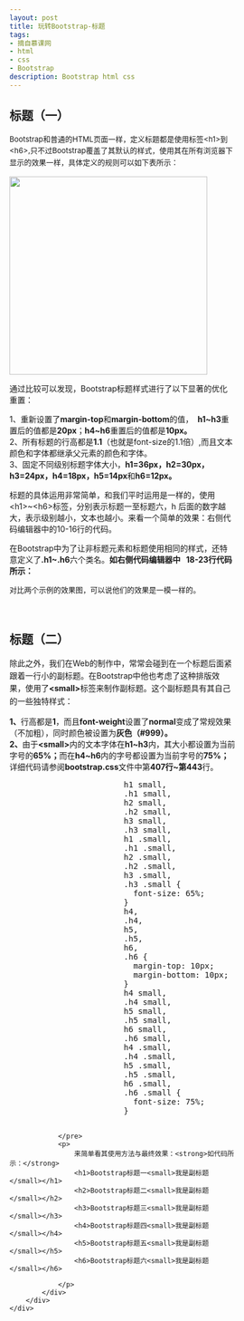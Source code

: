 ```yaml
---
layout: post
title: 玩转Bootstrap-标题
tags:
- 摘自慕课网
- html
- css
- Bootstrap
description: Bootstrap html css
---
```

<div id="js-aticle-container" class="cwrap-autoheight aticle-container" style="width: 400px;">
    <div class="code-panel" id="J_PanelCode">
        <h2 class="code-head" id="J_CodeLang" data-lang="HTML">
            标题（一）
        </h2>
        <div class="code-description" id="J_CodeDescr">
            <div class="code-desc co">
                <p>
                    <span style="font-size: 13px; line-height: 1.6em;">Bootstrap和普通的HTML页面一样，定义标题都是使用标签&lt;h1&gt;到&lt;h6&gt;,只不过Bootstrap覆盖了其默认的样式，使用其在所有浏览器下显示的效果一样，具体定义的规则可以如下表所示：</span>
                </p>
                <p>
                    <span style="font-size: 13px; line-height: 1.6em;"><a href="http://img.mukewang.com/53acce330001429807730337.jpg"><img alt="" src="http://img.mukewang.com/53acce330001429807730337.jpg" style="width: 350px;"></a></span>
                </p>
                <p>
                    通过比较可以发现，Bootstrap标题样式进行了以下显著的优化重置：
                </p>
                <p>
                    1、重新设置了<strong>margin-top</strong>和<strong>margin-bottom</strong>的值， &nbsp;<strong>h1~h3</strong>重置后的值都是<strong>20px</strong>；<strong>h4~h6</strong>重置后的值都是<strong>10px。</strong><br>
                    2、所有标题的行高都是<strong>1.1</strong>（也就是font-size的1.1倍）,而且文本颜色和字体都继承父元素的颜色和字体。<br>
                    3、固定不同级别标题字体大小，<strong>h1=36px，h2=30px，h3=24px，h4=18px，h5=14px</strong>和<strong>h6=12px。</strong>
                </p>
                <p>
                    标题的具体运用非常简单，和我们平时运用是一样的，使用&lt;h1&gt;~&lt;h6&gt;标签，分别表示标题一至标题六，h 后面的数字越大，表示级别越小，文本也越小。来看一个简单的效果：右侧代码编辑器中的10-16行的代码。
                </p>
                <p>
                    在Bootstrap中为了让非标题元素和标题使用相同的样式，还特意定义了<strong>.h1~.h6</strong>六个类名。<strong>如右侧代码编辑器中 &nbsp; 18-23行代码所示：</strong>
                </p>
                <p>
                    <span style="font-size: 13px; line-height: 1.6em;">对比两个示例的效果图，可以说他们的效果是一模一样的。</span>
                </p>
                <p>
                    &nbsp;
                </p>
            </div>
        </div>
    </div>
</div>
<div id="js-aticle-container" class="cwrap-autoheight aticle-container" style="width: 400px;">
    <div class="code-panel" id="J_PanelCode">
        <h2 class="code-head" id="J_CodeLang" data-lang="HTML">
            标题（二）
        </h2>
        <div class="code-description" id="J_CodeDescr">
            <div class="code-desc co">
                <p>
                    <span style="line-height: 1.6em;">除此之外，我们在Web的制作中，常常会碰到在一个标题后面紧跟着一行小的副标题。在Bootstrap中他也考虑了这种排版效果，使用了</span><strong style="line-height: 1.6em;">&lt;small&gt;</strong><span style="line-height: 1.6em;">标签来制作副标题。这个副标题具有其自己的一些独特样式：</span>
                </p>
                <p>
                    <strong>1、</strong>行高都是<strong>1</strong>，而且<strong>font-weight</strong>设置了<strong>normal</strong>变成了常规效果（不加粗），同时颜色被设置为<strong>灰色（#999）。</strong><br>
                    <strong>2、</strong>由于<strong>&lt;small&gt;</strong>内的文本字体在<strong>h1~h3</strong>内，其大小都设置为当前字号的<strong>65%；</strong>而在<strong>h4~h6</strong>内的字号都设置为当前字号的<strong>75%；</strong><br>
                    详细代码请参阅<strong>bootstrap.css</strong>文件中第<strong>407行~第443</strong>行。
                </p>
                <pre class="code">
						h1 small,
				        .h1 small,
				        h2 small,
				        .h2 small,
				        h3 small,
				        .h3 small,
				        h1 .small,
				        .h1 .small,
				        h2 .small,
				        .h2 .small,
				        h3 .small,
				        .h3 .small {
				          font-size: 65%;
				        }
				        h4,
				        .h4,
				        h5,
				        .h5,
				        h6,
				        .h6 {
				          margin-top: 10px;
				          margin-bottom: 10px;
				        }
				        h4 small,
				        .h4 small,
				        h5 small,
				        .h5 small,
				        h6 small,
				        .h6 small,
				        h4 .small,
				        .h4 .small,
				        h5 .small,
				        .h5 .small,
				        h6 .small,
				        .h6 .small {
				          font-size: 75%;
				        }
				        
				</pre>
                <p>
                    来简单看其使用方法与最终效果：<strong>如代码所示：</strong>
                    <h1>Bootstrap标题一<small>我是副标题</small></h1>
					<h2>Bootstrap标题二<small>我是副标题</small></h2>
					<h3>Bootstrap标题三<small>我是副标题</small></h3>
					<h4>Bootstrap标题四<small>我是副标题</small></h4>
					<h5>Bootstrap标题五<small>我是副标题</small></h5>
					<h6>Bootstrap标题六<small>我是副标题</small></h6>
                    
                </p>
            </div>
        </div>
    </div>
</div>
